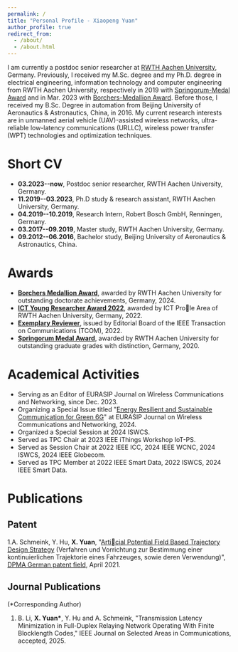 ```yaml
---
permalink: /
title: "Personal Profile - Xiaopeng Yuan"
author_profile: true
redirect_from: 
  - /about/
  - /about.html
---
```


I am currently a postdoc senior researcher at [RWTH Aachen University](https://www.rwth-aachen.de/), Germany. Previously, I received my M.Sc. degree and my Ph.D. degree in electrical engineering, information technology and computer engineering from RWTH Aachen University, respectively in 2019 with [Springorum-Medal Award](https://prorwth.de/de/projekte-und-aktivitaeten/auszeichnungen-und-ehrungen/springorum-denkmuenze/) and in Mar. 2023 with [Borchers-Medallion Award](https://prorwth.de/de/projekte-und-aktivitaeten/auszeichnungen-und-ehrungen/borchers-plakette/). Before those, I received my B.Sc. Degree in automation from Beijing University of Aeronautics & Astronautics, China, in 2016. My current research interests are in unmanned aerial vehicle (UAV)-assisted wireless networks, ultra-reliable low-latency communications (URLLC), wireless power transfer (WPT) technologies and optimization techniques.

<h1 id="short_CV">Short CV</h1>

* **03.2023--now**, Postdoc senior researcher, RWTH Aachen University, Germany.
* **11.2019--03.2023**, Ph.D study & research assistant, RWTH Aachen University, Germany.
* **04.2019--10.2019**, Research Intern, Robert Bosch GmbH, Renningen, Germany.
* **03.2017--09.2019**, Master study, RWTH Aachen University, Germany.
* **09.2012--06.2016**, Bachelor study, Beijing University of Aeronautics & Astronautics, China.

<h1 id="awards">Awards</h1>

* **[Borchers Medallion Award](https://prorwth.de/de/projekte-und-aktivitaeten/auszeichnungen-und-ehrungen/borchers-plakette/)**, awarded by RWTH Aachen University for outstanding doctorate achievements, Germany, 2024.
* **[ICT Young Researcher Award 2022](https://www.ict.rwth-aachen.de/cms/ict/forschung/young-researcher-award/~bayiop/gewinner-des-young-researcher-awards/)**, awarded by ICT Prole Area of RWTH Aachen University, Germany, 2022.
* **[Exemplary Reviewer](https://www.comsoc.org/publications/journals/ieee-tcom/exemplary-reviewers)**, issued by Editorial Board of the IEEE Transaction on
Communications (TCOM), 2022.
* **[Springorum Medal Award](https://prorwth.de/de/projekte-und-aktivitaeten/auszeichnungen-und-ehrungen/springorum-denkmuenze/)**, awarded by RWTH Aachen
University for outstanding graduate grades with distinction, Germany, 2020.

<h1 id="academical_activities">Academical Activities</h1>

* Serving as an Editor of EURASIP Journal on Wireless Communications and Networking, since Dec. 2023.
* Organizing a Special Issue titled "[Energy Resilient and Sustainable Communication for
Green 6G](https://www.springeropen.com/collections/green6g)" at EURASIP Journal on Wireless Communications and Networking, 2024.
* Organized a Special Session at 2024 ISWCS.
* Served as TPC Chair at 2023 IEEE iThings Workshop IoT-PS.
* Served as Session Chair at 2022 IEEE ICC, 2024 IEEE WCNC, 2024 ISWCS, 2024 IEEE Globecom.
* Served as TPC Member at 2022 IEEE Smart Data, 2022 ISWCS, 2024 IEEE Smart Data.

<h1 id="publications">Publications</h1>

<h2 id="patent">Patent</h2>

1.A. Schmeink, Y. Hu, **X. Yuan**, "[Articial Potential Field Based Trajectory Design Strategy](https://patents.google.com/patent/DE102021203990A1/de) (Verfahren und Vorrichtung zur Bestimmung einer kontinuierlichen Trajektorie eines Fahrzeuges, sowie deren Verwendung)", [DPMA German patent field](https://register.dpma.de/DPMAregister/pat/PatSchrifteneinsicht?docId=DE102021203990A1), April 2021.

<h2 id="journal">Journal Publications</h2>

(\*Corresponding Author)
1. B. Li, __X. Yuan\*__, Y. Hu and A. Schmeink, "Transmission Latency Minimization in Full-Duplex Relaying Network Operating With Finite Blocklength Codes," IEEE Journal on Selected Areas in Communications, accepted, 2025.

